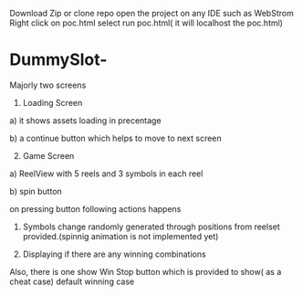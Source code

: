 Download Zip or clone repo
open the project on any IDE such as WebStrom
Right click on poc.html
select run poc.html( it will localhost the poc.html)

# DummySlot-
Majorly two screens

1) Loading Screen

a) it shows assets loading in precentage

b) a continue button which helps to move to next screen

2) Game Screen

a) ReelView with 5 reels and 3 symbols in each reel

b) spin  button

on pressing button following actions happens

1) Symbols change randomly generated through positions from reelset provided.(spinnig animation is not implemented yet)

2) Displaying if there are any winning combinations

Also, there is one show Win Stop button which is provided to show( as a cheat case) default winning case

